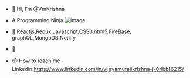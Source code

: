 - 👋 Hi, I’m @VmKrishna
- A Programming Ninja ![image](https://user-images.githubusercontent.com/84265679/131968870-f11ce136-5eb3-4a3d-90b3-f851a944c41c.png)

- 👀 Reactjs,Redux,Javascript,CSS3,html5,FireBase, graphQL,MongoDB,Netlify
- 🌱 
- 📫 How to reach me -Linkedin:https://www.linkedin.com/in/vijayamuralikrishna-j-04bb16215/

<!---
Vijay-Lat/Vijay-Lat is a ✨ special ✨ repository because its `README.md` (this file) appears on your GitHub profile.
You can click the Preview link to take a look at your changes.
--->
